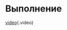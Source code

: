 <!-- TITLE: Онда с обходом -->

# Выполнение
[video](/uploads/OndaAround.mp4  "Онда с обходом"){.video}